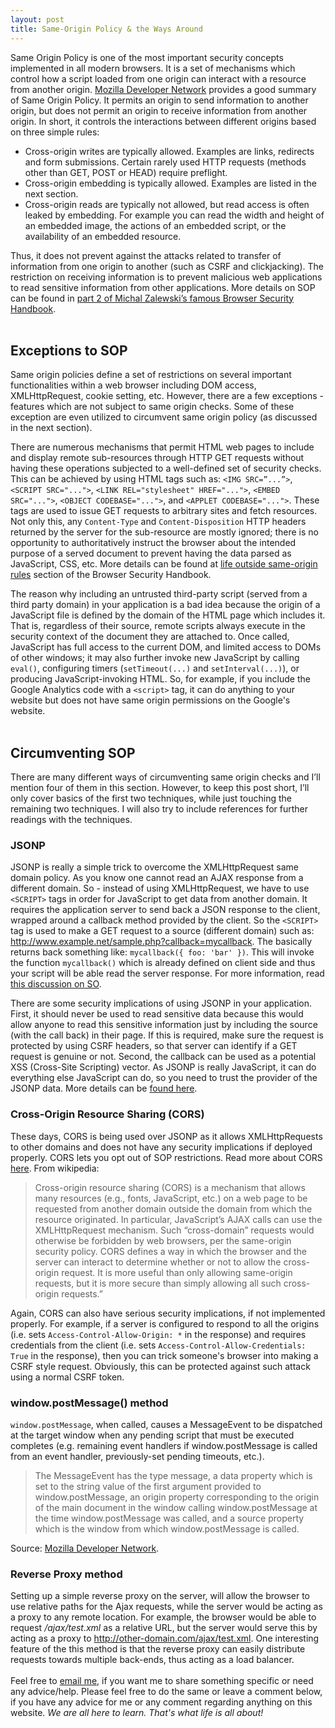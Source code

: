 ```yaml
---
layout: post
title: Same-Origin Policy & the Ways Around
---
```


Same Origin Policy is one of the most important security concepts implemented in all
modern browsers. It is a set of mechanisms which control how a script loaded
from one origin can interact with a resource from another origin. [Mozilla
Developer Network](https://developer.mozilla.org/en-US/docs/Web/Security/Same-origin_policy)
provides a good summary of Same Origin Policy. It permits an origin to send
information to another origin, but does not permit an origin to receive
information from another origin. In short, it controls the interactions between
different origins based on three simple rules:

* Cross-origin writes are typically allowed. Examples are links, redirects and form submissions. Certain
rarely used HTTP requests (methods other than GET, POST or HEAD) require preflight.
* Cross-origin embedding is
typically allowed. Examples are listed in the next section.
* Cross-origin reads are typically not allowed, but read access is often leaked by embedding. For example you can
read the width and height of an embedded image, the actions of an embedded
script, or the availability of an embedded resource.

Thus, it does not prevent against the attacks related to transfer of information
from one origin to another (such as CSRF and clickjacking). The restriction on receiving
information is to prevent malicious web applications to read sensitive
information from other applications. More details on SOP can be found in [part
2 of  Michal Zalewski’s famous Browser Security Handbook](https://code.google.com/p/browsersec/wiki/Part2).
<br />
<br />

## Exceptions to SOP

Same origin policies define a set of restrictions on several important
functionalities within a web browser including DOM access, XMLHttpRequest,
cookie setting, etc. However, there are a few exceptions - features which are
not subject to same origin checks. Some of these exception are even utilized to
circumvent same origin policy (as discussed in the next section).

There are
numerous mechanisms that permit HTML web pages to include and display remote
sub-resources through HTTP GET requests without having these operations
subjected to a well-defined set of security checks. This can be achieved by
using HTML tags such as: `<IMG SRC=”...”>`, `<SCRIPT SRC="...">`, `<LINK
REL="stylesheet" HREF="...">`, `<EMBED SRC="...">`, `<OBJECT CODEBASE="...">`, and
`<APPLET CODEBASE="...">`. These tags are used to issue GET requests to arbitrary
sites and fetch resources. Not only this, any `Content-Type` and
`Content-Disposition` HTTP headers returned by the server for the sub-resource
are mostly ignored; there is no opportunity to authoritatively instruct the
browser about the intended purpose of a served document to prevent having the
data parsed as JavaScript, CSS, etc. More details can be found at [life outside
same-origin
rules](https://code.google.com/p/browsersec/wiki/Part2#Life_outside_same-origin_rules)
section of the Browser Security Handbook.

The reason why including an
untrusted third-party script (served from a third party domain) in your
application is a bad idea because the origin of a JavaScript file is defined by
the domain of the HTML page which includes it. That is, regardless of their
source, remote scripts always execute in the security context of the document
they are attached to. Once called, JavaScript has full access to the current
DOM, and limited access to DOMs of other windows; it may also further invoke
new JavaScript by calling `eval()`, configuring timers (`setTimeout(...)` and
`setInterval(...)`), or producing JavaScript-invoking HTML. So, for example, if
you include the Google Analytics code with a `<script>` tag, it can do anything
to your website but does not have same origin permissions on the Google's
website.
<br />
<br />


## Circumventing SOP

There are many different ways of circumventing
same origin checks and I’ll mention four of them in this section. However, to
keep this post short, I’ll only cover basics of the first two techniques, while
just touching the remaining two techniques. I will also try to include
references for further readings with the techniques.

### JSONP

JSONP is really a simple trick to overcome the XMLHttpRequest same
domain policy. As you know one cannot read an AJAX response from a different
domain. So - instead of using XMLHttpRequest, we have to use `<SCRIPT>` tags in
order for JavaScript to get data from another domain. It requires the
application server to send back a JSON response to the client, wrapped around a
callback method provided by the client. So the `<SCRIPT>` tag is used to make a
GET request to a source (different domain) such as:
<http://www.example.net/sample.php?callback=mycallback>. The basically returns
back something like: `mycallback({ foo: 'bar' })`. This will invoke the function
`mycallback()` which is already defined on client side and thus your script will be
able read the server response. For more information, read [this discussion on SO](http://stackoverflow.com/questions/2067472/what-is-jsonp-all-about).

There are
some security implications of using JSONP in your application. First, it should
never be used to read sensitive data because this would allow anyone to read
this sensitive information just by including the source (with the call back) in
their page. If this is required, make sure the request is protected by using
CSRF headers, so that server can identify if a GET request is genuine or not.
Second, the callback can be used as a potential XSS (Cross-Site Scripting) vector. As JSONP is really
JavaScript, it can do everything else JavaScript can do, so you need to trust
the provider of the JSONP data.  More details can be [found here](http://homakov.blogspot.com/2013/02/are-you-sure-you-use-jsonp-properly.html).

### Cross-Origin Resource Sharing (CORS)

These days, CORS is being used over JSONP as it allows XMLHttpRequests
to other domains and does not have any security implications if deployed
properly. CORS lets you opt out of SOP restrictions. Read more about CORS [here](http://sanderstechnology.com/2014/getting-to-know-cross-origin-resource-sharing-cors/13423/#.VP3Xk_zF9qU). From wikipedia:

> Cross-origin resource sharing (CORS) is a mechanism that allows many resources
> (e.g., fonts, JavaScript, etc.) on a web page to be requested from another
> domain outside the domain from which the resource originated. In particular,
> JavaScript’s AJAX calls can use the XMLHttpRequest mechanism. Such
> “cross-domain” requests would otherwise be forbidden by web browsers, per the
> same-origin security policy. CORS defines a way in which the browser and the
> server can interact to determine whether or not to allow the cross-origin
> request. It is more useful than only allowing same-origin requests, but it is
> more secure than simply allowing all such cross-origin requests.”

Again, CORS can also have serious security implications, if not implemented
properly. For example, if a server is configured to respond to all the origins
(i.e. sets `Access-Control-Allow-Origin: *` in the response) and requires
credentials from the client (i.e. sets `Access-Control-Allow-Credentials: True` in the
response), then you can trick someone's browser into making a CSRF style
request. Obviously, this can be protected against such attack using a normal CSRF token.

### window.postMessage() method

 `window.postMessage`, when called, causes a
 MessageEvent to be dispatched at the target window when any pending script that
 must be executed completes (e.g. remaining event handlers if window.postMessage
 is called from an event handler, previously-set pending timeouts, etc.).
> The MessageEvent has the type message, a data property which is set to the string
> value of the first argument provided to window.postMessage, an origin property
> corresponding to the origin of the main document in the window calling
> window.postMessage at the time window.postMessage was called, and a source
> property which is the window from which window.postMessage is called.

Source: [Mozilla Developer Network](https://developer.mozilla.org/en-US/docs/Web/API/Window/postMessage).

### Reverse Proxy method

Setting up a simple reverse proxy on the server, will
allow the browser to use relative paths for the Ajax requests, while the server
would be acting as a proxy to any remote location. For example, the browser
would be able to request */ajax/test.xml* as a relative URL, but the server would
serve this by acting as a proxy to <http://other-domain.com/ajax/test.xml>. One
interesting feature of the this method is that the reverse proxy can easily
distribute requests towards multiple back-ends, thus acting as a load balancer.
<br />
<br />
Feel free to [email me](mailto:contact@rahilarora.com), if you want me to share something specific or need any advice/help. Please feel free to do the same or leave a comment below, if you have any advice for me or any comment regarding anything on this website. *We are all here to learn. That's what life is all about!*
